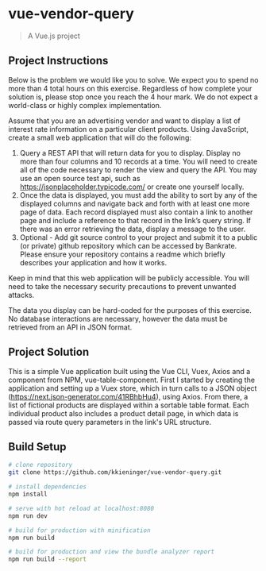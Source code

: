 # vue-vendor-query

> A Vue.js project

## Project Instructions

Below is the problem we would like you to solve. We expect you to spend no more than 4 total hours on this exercise. Regardless of how complete your solution is, please stop once you reach the 4 hour mark. We do not expect a world-class or highly complex implementation.

Assume that you are an advertising vendor and want to display a list of interest rate information on a particular client products. Using JavaScript, create a small web application that will do the following:

1. Query a REST API that will return data for you to display. Display no more than four columns and 10 records at a time. You will need to create all of the code necessary to render the view and query the API. You may use an open source test api, such as https://jsonplaceholder.typicode.com/ or create one yourself locally. 
2. Once the data is displayed, you must add the ability to sort by any of the displayed columns and navigate back and forth with at least one more page of data. Each record displayed must also contain a link to another page and include a reference to that record in the link’s query string. If there was an error retrieving the data, display a message to the user.
3. Optional - Add git source control to your project and submit it to a public (or private) github repository which can be accessed by Bankrate. Please ensure your repository contains a readme which briefly describes your application and how it works.

Keep in mind that this web application will be publicly accessible. You will need to take the necessary security precautions to prevent unwanted attacks.

The data you display can be hard-coded for the purposes of this exercise. No database interactions are necessary, however the data must be retrieved from an API in JSON format. 

## Project Solution

This is a simple Vue application built using the Vue CLI, Vuex, Axios and a component from NPM, vue-table-component. First I started by creating the application and setting up a Vuex store, which in turn calls to a JSON object (https://next.json-generator.com/41RBhbHu4), using Axios. From there, a list of fictional products are displayed within a sortable table format. Each individual product also includes a product detail page, in which data is passed via route query parameters in the link's URL structure.

## Build Setup

``` bash
# clone repository
git clone https://github.com/kkieninger/vue-vendor-query.git

# install dependencies
npm install

# serve with hot reload at localhost:8080
npm run dev

# build for production with minification
npm run build

# build for production and view the bundle analyzer report
npm run build --report
```
